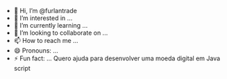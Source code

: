 - 👋 Hi, I’m @furlantrade
- 👀 I’m interested in ...
- 🌱 I’m currently learning ...
- 💞️ I’m looking to collaborate on ...
- 📫 How to reach me ...
- 😄 Pronouns: ...
- ⚡ Fun fact: ...
Quero ajuda para desenvolver uma moeda digital em Java script
<!---
furlantrade/furlantrade is a ✨ special ✨ repository because its `README.md` (this file) appears on your GitHub profile.
You can click the Preview link to take a look at your changes.
--->
